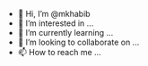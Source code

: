 - 👋 Hi, I’m @mkhabib
- 👀 I’m interested in ...
- 🌱 I’m currently learning ...
- 💞️ I’m looking to collaborate on ...
- 📫 How to reach me ...

<!---
mkhabib/mkhabib is a ✨ special ✨ repository because its `README.md` (this file) appears on your GitHub profile.
You can click the Preview link to take a look at your changes.
--->
